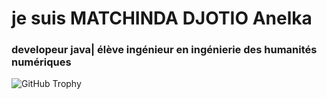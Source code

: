 # je suis MATCHINDA DJOTIO Anelka
### developeur java| élève ingénieur en ingénierie des humanités numériques

<img src="https://github-profile-trophy.vercel.app/?username=Anelka&row=1&theme=darkhub&margin-w=15&no-bg=true" alt="GitHub Trophy">
